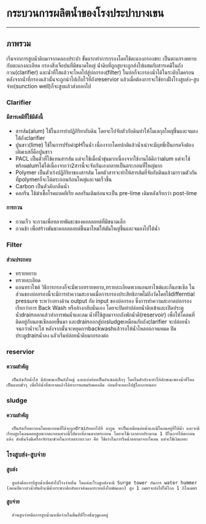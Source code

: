 # กระบวนการผลิตน้ำของโรงประปาบางเขน
---
## ภาพรวม
   เริ่มจากการสูบน้ำดิบมาจากคลองประปา ขั้นแรกทำการกรองโดยใช้ตะแกงกรองขยะ เป็นตะแกรงหยาบกับตะแกงละเอียด กรองสิ่งเจือปนที่มีขนาดใหญ่ น้ำดิบที่ถูกสูบจะถูกส่งไปผสมกับสารเคมีในถังกวน(clarifier) และน้ำที่ใสแล้วจะไหลไปสู่บ่อกรอง(filter) ในบ่อก็จะกรองน้ำได้ในระดับไมครอน หลังจากน้ำที่กรองแล้วนั้นจะถูกนำไปเก็บไว้ที่ถังreservior แล้วเมื่อต้องการจะใช้ทางฝั่งโรงสูบส่ง-สูบจ่าย(sunction well)ก็จะสูบแล้วส่งออกไป
### Clarifier
#### มีสารเคมีที่ใช้มีดังนี้
+ สารส้ม(alum) ใช้ในการทำปฏิกิริยากับดิน โดยจะไปจับตัวกับดินทำให้โมเลกุลใหญ่ขึ้นและจมลงใต้ถังclarifier
+ ปูนขาว(lime) ใช้ในการปรับค่าpHในน้ำ เนื่องจากโดยปกติแล้วน้ำเน่าจะมีฤทธิ์เป็นกรดจึงต้องเติมเบสก็คือปูนขาว
+ PACL เป็นตัวที่ใช้แทนสารส้ม แต่จะใช้เมื่อน้ำขุ่นมากเนื่องจากใช้งานได้ดีกว่าalum แต่จะใช้พร้อมalumไม่ได้เนื่องจากว่า2สารนี้จะจับกันเองกลายเป็นตระกอนที่ใหญ่มาก
+ Polymer เป็นตัวเร่งปฏิกิริยาของสารส้ม โดยตัวสารจะทำให้สารส้มที่จับกับดินแล้วมารวมตัวกันที่polymerก็จะได้ตระกอนก้อนใหญ่และจมเร็วขึ้น
+ Carbon เป็นตัวดับกลิ่นน้ำ
+ คลอรีน ใช้ฆ่าเชื้อโรคแบคทีเรีย คลอรีนเติมก่อนจะเป็น pre-lime เติมหลังเรียกว่า post-lime
#### การกวน
+ กวนเร็ว จะกวนเพื่อทลายพันธะของคอลลอยด์ที่มีขนาดเล็ก
+ กวนช้า เพื่อสร้างพันธะคอลลลอยด์ขึ้นมาใหม่ให้มันใหญ่ขึ้นและจมลงไปใต้น้ำ
### Filter
#### ส่วนประกอบ
+ ทรายหยาบ
+ ทรายละเอียด
+ แอนทราไซต์
        วิธีการกรองก็จะมีพวกทรายหยาบ,ทรายละเอียดพวกแอนทาไซต์และก็นอซเซิล ในส่วนของบ่อกรองนี้จะมีการทำความสะอาดเมื่อการกรองประสิทธิภาพไม่ถึงวัดโดยใช้differntial pressure ระหว่างทางด้าน output กับ input ของบ่อกรอง ซึ่งการทำความสะอาดบ่อกรองเรียกว่าการ Back Wash หรือล้างกลับนั่นเอง โดยจะปิดท่าปล่อยน้ำดิบเข้าและเปิดประตูน้ำdrainออกแล้วทำการพ่นน้ำและลม น้ำที่ใช้สูบมาจากถังพักน้ำดี(reservoir) เพื่อให้โคลนที่ติดอยู่กับนอซเซิลลอยขึ้นมา และdrainออกสู่บ่อsludgeเหมือนกับถังclarifier จะปล่อยน้ำจนกว่าน้ำจะใส หลังจากนั้นจะหยุดการbackwashแล้วรอให้น้ำไหลออกจนหมด ปิดประตูdrainน้ำลง แลัวเริ่มปล่อยน้ำดิบมากรองต่อ 
          
### reservior
#### ความสำคัญ
      เป็นถังเก็บน้ำใส มีลักษณะเป็นถังใหญ่ และแบ่งย่อยเป็นถังเซลล์เล็กๆ โดยในตัวถังจะทำให้ลักษณะของน้ำที่ไหลเป็นแบบมั่วๆ เพื่อให้น้ำที่สะอาดแล้วได้ทำการผสมกับคอลลีน ก่อนที่จะออกไปสู่โลกภายนอก
### sludge
#### ความสำคัญ
      เป็นถังเก็บตะกอนโดยตะกอนที่ได้จะถูกdrainออกไปที่ ลากูน จะเป็นเหมือนบ่อน้ำและมีโคลนอยู่ที่ใต้น้ำ และจะมีเรือบสูบโคลนคอยสูบพวกตะกอนพวกนี้ไปตากที่ลานตากตระกอน โดยจะใช้เวลาตากประมาณ 1 ปีในการให้ตะกอนแห้ง ดังนั้นจึงมีเครื่องจักรมาช่วยในการลดระยะเวลา คือ ใช้แรงในการรีดน้ำออกมาจากโคลน แต่จะใช้เงินเยอะ
### โรงสูบส่ง-สูบจ่าย
#### สูบส่ง
      สูบส่งคือการที่สูบน้ำเพื่อส่งไปโรงจ่ายอื่น ในแต่ละโรงสูบส่งจะมี Surge tower กันการ water hummer (ตอนปิดวาล์วน้ำทันทีจะมีน้ำกระชากตีกลับอาจส่งผลกระทบถึงใบพัดแตก) สูง 1 เมตรจะส่งไปได้ไกล 1 กิโลเมตร
#### สูบจ่าย 
      ส่วนสูบจ่ายคือการสูบน้ำมาเพื่อจ่ายในพื้นที่ที่โรงนั้นๆดูแลอยู่
